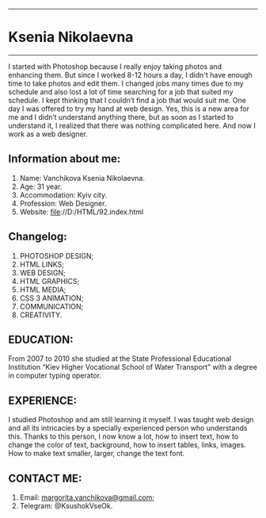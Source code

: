 -----------------------
# Ksenia Nikolaevna
-----------------------
I started with Photoshop because I really enjoy taking photos and enhancing them. But since I worked 8-12 hours a day, I didn't have enough time to take photos and edit them. I changed jobs many times due to my schedule and also lost a lot of time searching for a job that suited my schedule. I kept thinking that I couldn’t find a job that would suit me. One day I was offered to try my hand at web design. Yes, this is a new area for me and I didn’t understand anything there, but as soon as I started to understand it, I realized that there was nothing complicated here. And now I work as a web designer.


Information about me:
-----------------------
1) Name: Vanchikova Ksenia Nikolaevna.
2) Age:	31 year.
3) Accommodation: Kyiv city.
4) Profession: Web Designer.
5) Website: [file](https://)://D:/HTML/92.index.html

Changelog:
-----------------------
1) PHOTOSHOP DESIGN;
2) HTML LINKS;
3) WEB DESIGN;
4) HTML GRAPHICS;
5) HTML MEDIA;
6) CSS 3 ANIMATION;
7) COMMUNICATION;
8) CREATIVITY.


EDUCATION:
-----------------------
From 2007 to 2010 she studied at the State Professional Educational Institution “Kiev Higher Vocational School of Water Transport” with a degree in computer typing operator.

EXPERIENCE:
-----------------------
I studied Photoshop and am still learning it myself. I was taught web design and all its intricacies by a specially experienced person who understands this. Thanks to this person, I now know a lot, how to insert text, how to change the color of text, background, how to insert tables, links, images. How to make text smaller, larger, change the text font.

CONTACT ME:
-----------------------
1) Email:
margorita.vanchikova@gmail.com;
2) Telegram:
@KsushokVseOk.
